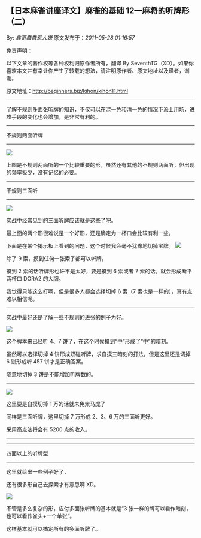 ## 【日本麻雀讲座译文】麻雀的基础 12—麻将的听牌形（二）

By: _鑫哥蠢蠢惹人嫌_ 原文发布于：_2011-05-28 01:16:57_

免责声明：

以下文章的著作权等各种权利归原作者所有，翻译 By
SeventhTG（XD）。如果你喜欢本文并有幸让你产生了转载的想法，请注明原作者、原文地址以及译者，谢谢。

原文地址：http://beginners.biz/kihon/kihon11.html

---

了解不规则多面张听牌的知识，不仅可以在混一色和清一色的情况下派上用场，进攻手段的变化也会增加，是非常有利的。

---

不规则两面听牌

---

![](http://s10.sinaimg.cn/middle/7f78b76fga445319bcaa9&690)

上图是不规则两面听的一个比较重要的形，虽然还有其他的不规则两面听，但出现的频率极少，没有记忆的必要。

---

不规则三面听

---

![](http://s2.sinaimg.cn/middle/7f78b76fga4454d7a8e21&690)

实战中经常见到的三面听牌应该就是这些了吧。

最上面的两个形很难说是一个好形，还是确定为一杯口会比较有利一些。

下面是在某个揭示板上看到的问题，这个时候我会毫不犹豫地切掉宝牌。
![](http://s10.sinaimg.cn/middle/7f78b76fga4455627c1e9&690)

除了 9 索，摸到任何一张索子都可以听牌，

摸到 2 索的话听牌形也许不是太好，要是摸到 6 索或者 7 索的话。就会形成断平两杯口 DORA2 的大牌。

我觉得只能这么打啊，但是很多人都会选择切掉 6 索（7 索也是一样的），真有点难以相信呢。

---

实战中最好还是了解一些不规则的进张的例子为好。

![](http://s5.sinaimg.cn/middle/7f78b76fga44570339ff4&690)

这个牌本来已经听 4、7 饼了，在这个时候摸到“中”形成了“中”的暗刻。

虽然可以选择切掉 4 饼形成双碰听牌，求自摸三暗刻的打法，但是这里还是切掉 6 饼形成听 457 饼才是正确答案。

随意地切掉 3 饼是不能增加听牌数的。

---

![](http://s1.sinaimg.cn/middle/7f78b76fga4457a1b7c50&690)

这里要是自摸切掉 1 万的话就未免太马虎了

同样是三面听牌，这里切掉 7 万形成 2、3、6 万的三面听更好。

采用高点法将会有 5200 点的收入。

---

---

四面以上的听牌型

---

这里就给出一些例子好了，

还有很多形自己去探索才有意思啊 XD。

![](http://s3.sinaimg.cn/middle/7f78b76fga445936b5b32&690)

不管是多么复杂的形，应付多面张听牌的基本就是“3 张一样的牌可以看作暗刻，也可以看作雀头+一个单张“。

这样基本就可以搞定所有的多面听牌了。
